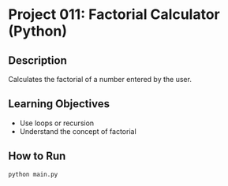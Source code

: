 # Project 011: Factorial Calculator (Python)

## Description
Calculates the factorial of a number entered by the user.

## Learning Objectives
- Use loops or recursion
- Understand the concept of factorial

## How to Run
```
python main.py
```
